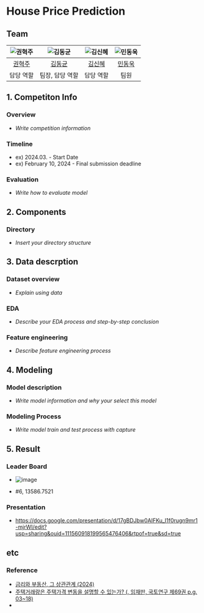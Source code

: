 # House Price Prediction

## Team

| ![권혁주](https://avatars.githubusercontent.com/u/156163982?v=4) | ![김동균](https://avatars.githubusercontent.com/u/156163982?v=4) | ![김신혜](https://avatars.githubusercontent.com/u/156163982?v=4) | ![민동욱](https://avatars.githubusercontent.com/u/156163982?v=4) |
| :--------------------------------------------------------------: | :--------------------------------------------------------------: | :--------------------------------------------------------------: | :--------------------------------------------------------------: |
|            [권혁주](https://github.com/juyoll)             |            [김동균](https://github.com/sq4567)             |            [김신혜](https://github.com/upstageailab2324)             |            [민동욱](https://github.com/mindw96)             |    
|                            담당 역할                             |                            팀장, 담당 역할                             |                            담당 역할                             |                            팀원                            |

## 1. Competiton Info

### Overview

- _Write competition information_

### Timeline

- ex) 2024.03. - Start Date
- ex) February 10, 2024 - Final submission deadline

### Evaluation

- _Write how to evaluate model_

## 2. Components

### Directory

- _Insert your directory structure_

## 3. Data descrption

### Dataset overview

- _Explain using data_

### EDA

- _Describe your EDA process and step-by-step conclusion_

### Feature engineering

- _Describe feature engineering process_

## 4. Modeling

### Model description

- _Write model information and why your select this model_

### Modeling Process

- _Write model train and test process with capture_

## 5. Result

### Leader Board


- ![image](https://github.com/UpstageAILab2/upstage-ml-regression-ml-05/assets/69085457/c458ee76-322c-4782-81bd-aa7f1187c92a)

- #6, 13586.7521

### Presentation

- https://docs.google.com/presentation/d/17gBDJbw0AIFKu_I1f0rugn9mr1-mjrWI/edit?usp=sharing&ouid=111560918199565476406&rtpof=true&sd=true

## etc

### Reference

- [금리와 부동산, 그 상관관계 (2024)](https://zippoom.com/content/detail/251)
- [주택거래량은 주택가격 변동을 설명할 수 있는가? (, 임재만, 국토연구 제69권 p.g. 03~18)](https://www.dbpia.co.kr/journal/articleDetail?nodeId=NODE01663054)
- []()
